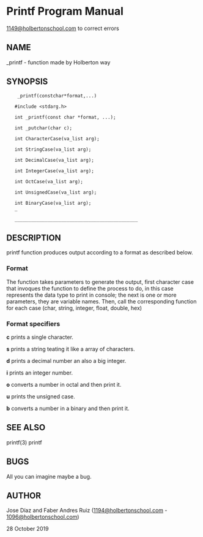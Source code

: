 # Printf Program Manual

1149@holbertonschool.com to correct errors

## **NAME**

_printf - function made by Holberton way

## **SYNOPSIS**

        _printf(constchar*format,...)

       #include <stdarg.h>

       int _printf(const char *format, ...);

       int _putchar(char c);

       int CharacterCase(va_list arg);

       int StringCase(va_list arg);

       int DecimalCase(va_list arg);

       int IntegerCase(va_list arg);

       int OctCase(va_list arg);

       int UnsignedCase(va_list arg);

       int BinaryCase(va_list arg);
       _

       _____________________________________________

 ## **DESCRIPTION**

printf function produces output according to a format as described below.

### Format

The  function  takes parameters to generate the output, first character case that invoques the function to define the process to do, in this case represents
       the data type to print in console; the next is one or more parameters, they are variable names. Then, call the corresponding function for each  case  (char,
       string, integer, float, double, hex)

### Format specifiers

**c**      prints a single character.

**s**      prints a string teating it like a array of characters.

**d**      prints a decimal number an also a big integer.

**i**      prints an integer number.

**o**      converts a number in octal and then print it.

**u**      prints the unsigned case.

**b**      converts a number in a binary and then print it.

## SEE ALSO

printf(3) printf

## BUGS

All you can imagine maybe a bug.

## AUTHOR

Jose Díaz and Faber Andres Ruiz (1194@holbertonschool.com - 1096@holbertonschool.com)

28 October 2019 
